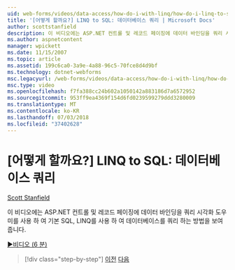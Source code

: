 ```yaml
---
uid: web-forms/videos/data-access/how-do-i-with-linq/how-do-i-linq-to-sql-querying-the-database
title: '[어떻게 할까요?] LINQ to SQL: 데이터베이스 쿼리 | Microsoft Docs'
author: scottstanfield
description: 이 비디오에는 ASP.NET 컨트롤 및 레코드 페이징에 데이터 바인딩을 쿼리 시각화 도우미를 사용 하 여 기본 SQL, LINQ를 사용 하 여 데이터베이스를 쿼리 하는 방법을 보여 줍니다.
ms.author: aspnetcontent
manager: wpickett
ms.date: 11/15/2007
ms.topic: article
ms.assetid: 199c6ca0-3a9e-4a88-96c5-70fce8d4d9bf
ms.technology: dotnet-webforms
msc.legacyurl: /web-forms/videos/data-access/how-do-i-with-linq/how-do-i-linq-to-sql-querying-the-database
msc.type: video
ms.openlocfilehash: f7fa388cc24b602a1050142a883186d7a6572952
ms.sourcegitcommit: 953ff9ea4369f154d6fd0239599279ddd3280009
ms.translationtype: MT
ms.contentlocale: ko-KR
ms.lasthandoff: 07/03/2018
ms.locfileid: "37402628"
---
```

<a name="how-do-i-linq-to-sql-querying-the-database"></a>[어떻게 할까요?] LINQ to SQL: 데이터베이스 쿼리
====================
[Scott Stanfield](https://github.com/scottstanfield)

이 비디오에는 ASP.NET 컨트롤 및 레코드 페이징에 데이터 바인딩을 쿼리 시각화 도우미를 사용 하 여 기본 SQL, LINQ를 사용 하 여 데이터베이스를 쿼리 하는 방법을 보여 줍니다.

[&#9654;비디오 (6 분)](https://channel9.msdn.com/Blogs/ASP-NET-Site-Videos/how-do-i-linq-to-sql-querying-the-database)

> [!div class="step-by-step"]
> [이전](how-do-i-linq-to-sql-data-model.md)
> [다음](how-do-i-linq-to-sql-updating-the-database.md)
